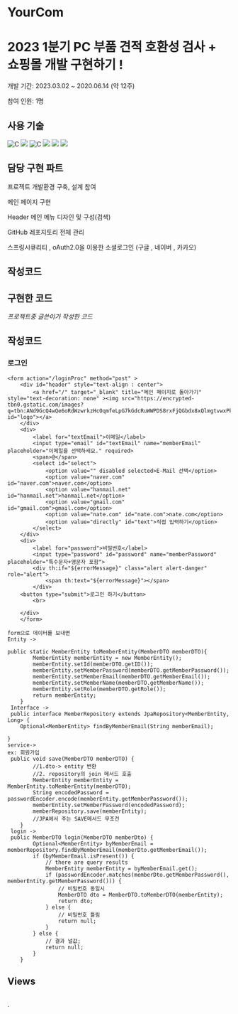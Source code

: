 # YourCom
# 2023 1분기 PC 부품 견적 호환성 검사 + 쇼핑몰 개발 구현하기 !

개발 기간: 2023.03.02 ~ 2020.06.14 (약 12주)

참여 인원: 1명

## 사용 기술

 <img alt="C" src="https://img.shields.io/badge/Spring-6DB33F?style=for-the-badge&logo=Spring&logoColor=white"/>
  <img src="https://img.shields.io/badge/Mysql-E6B91E?style=for-the-badge&logo=MySql&logoColor=white"/></a>
 <img alt="C" src ="https://img.shields.io/badge/JavaScript-F7DF1E.svg?&style=for-the-badge&logo=JAVASCRIPT&logoColor=white"/>
<img src="https://img.shields.io/badge/Springboot-6DB33F?style=for-the-badge&logo=Springboot&logoColor=white"/></a>
<img src="https://img.shields.io/badge/Java-007396?style=for-the-badge&logo=Javat&logoColor=white"/></a>
<img src="https://img.shields.io/badge/Springsecurity-6DB33F?style=for-the-badge&logo=Springsecurity&logoColor=white">

## 담당 구현 파트

프로젝트 개발환경 구축, 설계 참여

메인 페이지 구현

Header 메인 메뉴 디자인 및 구성(검색)

GitHub 레포지토리 전체 관리

스프링시큐리티 , oAuth2.0을 이용한 소셜로그인 (구글 , 네이버 , 카카오)




## 작성코드

## 구현한 코드

_프로젝트중 글쓴이가 작성한 코드_
  
## 작성코드
### 로그인
```
<form action="/loginProc" method="post" >
    <div id="header" style="text-align : center">
        <a href="/" target="_blank" title="메인 페이지로 돌아가기" style="text-decoration: none" ><img src="https://encrypted-tbn0.gstatic.com/images?q=tbn:ANd9GcQ4wQe6oRdWzwrkzHcOqmfeLpG7kGdcRuWWPDS8rxFjQGbdx8xQlmgtvwxPktn4H9gucdU&usqp=CAU" id="logo"></a>
    </div>
    <div>
        <label for="textEmail">이메일</label>
        <input type="email" id="textEmail" name="memberEmail" placeholder="이메일을 선택하세요." required>
        <span>@</span>
        <select id="select">
            <option value="" disabled selected>E-Mail 선택</option>
            <option value="naver.com" id="naver.com">naver.com</option>
            <option value="hanmail.net" id="hanmail.net">hanmail.net</option>
            <option value="gmail.com" id="gmail.com">gmail.com</option>
            <option value="nate.com" id="nate.com">nate.com</option>
            <option value="directly" id="text">직접 입력하기</option>
        </select>
    </div>
    <div>
        <label for="password">비밀번호</label>
        <input type="password" id="password" name="memberPassword" placeholder="특수문자+영문자 포함">
        <div th:if="${errorMessage}" class="alert alert-danger" role="alert">
            <span th:text="${errorMessage}"></span>
        </div>
    <button type="submit">로그인 하기</button>
        <br>

    </div>
    </form>
    
form으로 데이터를 보내면     
Entity ->

public static MemberEntity toMemberEntity(MemberDTO memberDTO){
        MemberEntity memberEntity = new MemberEntity();
        memberEntity.setId(memberDTO.getID());
        memberEntity.setMemberPassword(memberDTO.getMemberPassword());
        memberEntity.setMemberEmail(memberDTO.getMemberEmail());
        memberEntity.setMemberName(memberDTO.getMemberName());
        memberEntity.setRole(memberDTO.getRole());
        return memberEntity;
    }
 Interface ->
 public interface MemberRepository extends JpaRepository<MemberEntity, Long> {
    Optional<MemberEntity> findByMemberEmail(String memberEmail);

}
service-> 
ex: 회원가입
 public void save(MemberDTO memberDTO) {
        //1.dto-> entity 변환
        //2. repository의 join 메서드 호출
        MemberEntity memberEntity = MemberEntity.toMemberEntity(memberDTO);
        String encodedPassword = passwordEncoder.encode(memberEntity.getMemberPassword());
        memberEntity.setMemberPassword(encodedPassword);
        memberRepository.save(memberEntity);
        //JPA에서 주는 SAVE메서드 무조건
    }
 login -> 
 public MemberDTO login(MemberDTO memberDto) {
        Optional<MemberEntity> byMemberEmail = memberRepository.findByMemberEmail(memberDto.getMemberEmail());
        if (byMemberEmail.isPresent()) {
            // there are query results
            MemberEntity memberEntity = byMemberEmail.get();
            if (passwordEncoder.matches(memberDto.getMemberPassword(), memberEntity.getMemberPassword())) {
                // 비밀번호 동일시
                MemberDTO dto = MemberDTO.toMemberDTO(memberEntity);
                return dto;
            } else {
                // 비밀번호 틀림
                return null;
            }
        } else {
            // 결과 널값;
            return null;
        }
    }
```
## Views
```

```


 
.
